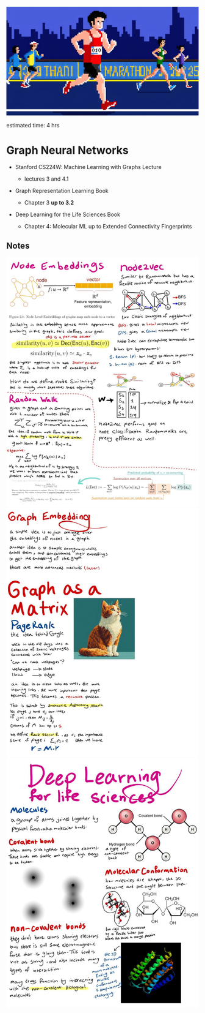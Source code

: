 ![alt text](image.png)

estimated time: 4 hrs

# Graph Neural Networks

- Stanford CS224W: Machine Learning with Graphs Lecture
    - lectures 3 and 4.1
    
- Graph Representation Learning Book
    - Chapter 3 **up to 3.2** 

- Deep Learning for the Life Sciences Book
    - Chapter 4: Molecular ML up to Extended Connectivity Fingerprints

## Notes

![note](1.jpg)
![note](2.jpg)
![note](3.jpg)

